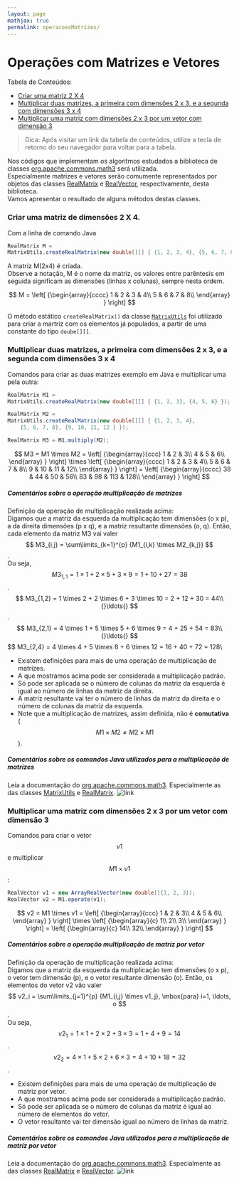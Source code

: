 ```yaml
---
layout: page
mathjax: true
permalink: operacoesMatrizes/
---
```


# Operações com Matrizes e Vetores


Tabela de Conteúdos:

- [Criar uma matriz 2 X 4](#crimat)
- [Multiplicar duas matrizes, a primeira com dimensões 2 x 3, e a segunda com dimensões 3 x 4](#matmult)
- [Multiplicar uma matriz com dimensões 2 x 3 por um vetor com dimensão 3](#matvetmult)

> Dica: Após visitar um link da tabela de conteúdos, utilize a tecla de retorno do seu navegador para voltar para a tabela.


Nos códigos que implementam os algoritmos estudados a biblioteca de classes
[org.apache.commons.math3](http://commons.apache.org/proper/commons-math/javadocs/api-3.6.1/index.html) será utilizada.  
Especialmente matrizes e vetores serão comumente representados por objetos das classes [RealMatrix](http://commons.apache.org/proper/commons-math/javadocs/api-3.6.1/org/apache/commons/math3/linear/RealMatrix.html) e 
[RealVector](http://commons.apache.org/proper/commons-math/javadocs/api-3.6.1/org/apache/commons/math3/linear/RealVector.html), respectivamente, desta biblioteca.  
Vamos apresentar o resultado de alguns métodos destas classes.

<a name='crimat'></a>

### Criar uma matriz de dimensões 2 X 4.

Com a linha de comando Java  
```java
RealMatrix M = 
MatrixUtils.createRealMatrix(new double[][] { {1, 2, 3, 4}, {5, 6, 7, 8} });
```
A matriz M(2x4) é criada.  
Observe a notação, M é o nome da matriz, os valores entre parêntesis em seguida significam as dimensões (linhas x colunas), 
sempre nesta ordem.

$$
  M = 
  \left[ {\begin{array}{cccc}
   1 & 2 & 3 & 4\\
   5 & 6 & 7 & 8\\
  \end{array} } \right]
$$

O método estático `createRealMatrix()` da classe [`MatrixUtils`](http://commons.apache.org/proper/commons-math/javadocs/api-3.3/org/apache/commons/math3/linear/MatrixUtils.html) foi utilizado para criar a martriz com os elementos 
já populados, a partir de uma constante do tipo `doube[][]`.

<a name='matmult'></a>

### Multiplicar duas matrizes, a primeira com dimensões 2 x 3, e a segunda com dimensões 3 x 4

Comandos para criar as duas matrizes exemplo em Java e multiplicar uma pela outra:  

```java
RealMatrix M1 = 
MatrixUtils.createRealMatrix(new double[][] { {1, 2, 3}, {4, 5, 6} });

RealMatrix M2 = 
MatrixUtils.createRealMatrix(new double[][] { {1, 2, 3, 4}, 
	{5, 6, 7, 8}, {9, 10, 11, 12 } });

RealMatrix M3 = M1.multiply(M2);
```

$$
	M3 = 
  M1 \times M2 = 
  \left[ {\begin{array}{ccc}
   1 & 2 & 3\\
   4 & 5 & 6\\
  \end{array} } \right] \times 
  \left[ {\begin{array}{cccc}
   1 & 2 & 3 & 4\\
   5 & 6 & 7 & 8\\
   9 & 10 & 11 & 12\\
  \end{array} } \right] = 
  \left[ {\begin{array}{cccc}
   38 & 44 & 50 & 56\\
   83 & 98 & 113 & 128\\
  \end{array} } \right]
$$


##### Comentários sobre a operação multiplicação de matrizes

Definição da operação de multiplicação realizada acima:  
Digamos que a matriz da esquerda da multiplicação tem dimensões (o x p), a da direita dimensões (p x q), 
e a matriz resultante dimensões (o, q).
Então, cada elemento da matriz M3 vai valer $$ M3_{i,j} = \sum\limits_{k=1}^{p} {M1_{i,k} \times M2_{k,j}} $$.  
Ou seja,  
$$ M3_{1,1} = 1 \times 1 + 2 \times 5 + 3 \times 9 = 1 + 10 + 27 = 38 $$.  
$$ M3_{1,2} = 1 \times 2 + 2 \times 6 + 3 \times 10 = 2 + 12 + 30 = 44\\
{}\ldots{} $$.  
$$ M3_{2,1} = 4 \times 1 + 5 \times 5 + 6 \times 9 = 4 + 25 + 54 = 83\\
{}\ldots{} $$
$$ M3_{2,4} = 4 \times 4 + 5 \times 8 + 6 \times 12 = 16 + 40 + 72 = 128\\

+ Existem definições para mais de uma operação de multiplicação de matrizes.
+ A que mostramos acima pode ser considerada a multiplicação padrão.
+ Só pode ser aplicada se o número de colunas da matriz da esquerda é igual ao número de linhas da matriz da direita.
+ A matriz resultante vai ter o número de linhas da matriz da direita e o número de colunas da matriz da esquerda.
+ Note que a multiplicação de matrizes, assim definida, não é **comutativa** ($$ M1 \times M2 \ne M2 \times M1 $$).


##### Comentários sobre os comandos Java utilizados para a multiplicação de matrizes

Leia a documentação do [org.apache.commons.math3](http://commons.apache.org/proper/commons-math/javadocs/api-3.6.1/index.html).
Especialmente as das classes 
[MatrixUtils](http://commons.apache.org/proper/commons-math/javadocs/api-3.6.1/org/apache/commons/math3/linear/MatrixUtils.html) e
[RealMatrix](http://commons.apache.org/proper/commons-math/javadocs/api-3.6.1/org/apache/commons/math3/linear/RealMatrix.html).
![link](https://github.global.ssl.fastly.net/images/icons/emoji/link.png?v5)  



<a name='matvetmult'></a>

### Multiplicar uma matriz com dimensões 2 x 3 por um vetor com dimensão 3

Comandos para criar o vetor $$v1$$ e multiplicar $$M1 \times v1$$ :  

```java
RealVector v1 = new ArrayRealVector(new double[]{1, 2, 3});
RealVector v2 = M1.operate(v1);
```

$$
	v2 = 
  M1 \times v1 = 
  \left[ {\begin{array}{ccc}
   1 & 2 & 3\\
   4 & 5 & 6\\
  \end{array} } \right] \times 
  \left[ {\begin{array}{c}
   1\\
   2\\
   3\\
  \end{array} } \right] = 
  \left[ {\begin{array}{c}
   14\\
   32\\
  \end{array} } \right]
$$


##### Comentários sobre a operação multiplicação de matriz por vetor

Definição da operação de multiplicação realizada acima:  
Digamos que a matriz da esquerda da multiplicação tem dimensões (o x p), o vetor tem dimensão (p), e o vetor resultante dimensão (o).
Então, os elementos do vetor v2 vão valer $$ v2_i = \sum\limits_{j=1}^{p} {M1_{i,j} \times v1_j}, \mbox{para} i=1, \ldots, o $$.  
Ou seja,  
$$ v2_1 = 1 \times 1 + 2 \times 2 + 3 \times 3 = 1 + 4 + 9 = 14 $$.  
$$ v2_2 = 4 \times 1 + 5 \times 2 + 6 \times 3 = 4 + 10 + 18 = 32 $$.  

+ Existem definições para mais de uma operação de multiplicação de matriz por vetor.
+ A que mostramos acima pode ser considerada a multiplicação padrão.
+ Só pode ser aplicada se o número de colunas da matriz é igual ao número de elementos do vetor.
+ O vetor resultante vai ter dimensão igual ao número de linhas da matriz.


#####  Comentários sobre os comandos Java utilizados para a multiplicação de matriz por vetor

Leia a documentação do [org.apache.commons.math3](http://commons.apache.org/proper/commons-math/javadocs/api-3.6.1/index.html).
Especialmente as das classes 
[RealMatrix](http://commons.apache.org/proper/commons-math/javadocs/api-3.6.1/org/apache/commons/math3/linear/RealMatrix.html) e
[RealVector](http://commons.apache.org/proper/commons-math/javadocs/api-3.6.1/org/apache/commons/math3/linear/RealVector.html).
![link](https://github.global.ssl.fastly.net/images/icons/emoji/link.png?v5)  




